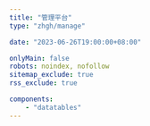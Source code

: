 ```yaml
---
title: "管理平台"
type: "zhgh/manage"

date: "2023-06-26T19:00:00+08:00"

onlyMain: false
robots: noindex, nofollow
sitemap_exclude: true
rss_exclude: true

components:
    - "datatables"
---
```

